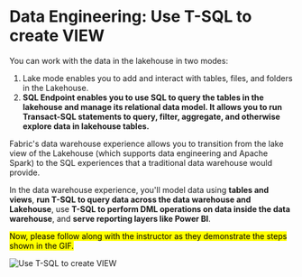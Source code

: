# Data Engineering: Use T-SQL to create VIEW

You can work with the data in the lakehouse in two modes:

1. Lake mode enables you to add and interact with tables, files, and folders in the Lakehouse.
2. **SQL Endpoint enables you to use SQL to query the tables in the lakehouse and manage its relational data model. It allows you to run Transact-SQL statements to query, filter, aggregate, and otherwise explore data in lakehouse tables.**

Fabric's data warehouse experience allows you to transition from the lake view of the Lakehouse (which supports data engineering and Apache Spark) to the SQL experiences that a traditional data warehouse would provide.

In the data warehouse experience, you'll model data using **tables and views**, **run T-SQL to query data across the data warehouse and Lakehouse**, use **T-SQL to perform DML operations on data inside the data warehouse**, and **serve reporting layers like Power BI**.

<mark>Now, please follow along with the instructor as they demonstrate the steps shown in the GIF.
</mark>

![Use T-SQL to create VIEW](media/sql_view.gif?raw=true)